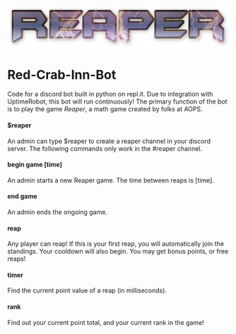 ![Reaper Logo](reaper.png)
# Red-Crab-Inn-Bot
Code for a discord bot built in python on repl.it. Due to integration with UptimeRobot, this bot will run continuously!
The primary function of the bot is to play the game *Reaper*, a math game created by folks at AOPS.

#### $reaper
An admin can type $reaper to create a reaper channel in your discord server.
The following commands only work in the #reaper channel.

#### begin game [time]
An admin starts a new Reaper game. The time between reaps is [time].

#### end game
An admin ends the ongoing game.

#### reap
Any player can reap! If this is your first reap, you will automatically join the standings. Your cooldown will also begin.
You may get bonus points, or free reaps!

#### timer
Find the current point value of a reap (in milliseconds).

#### rank
Find out your current point total, and your current rank in the game!
